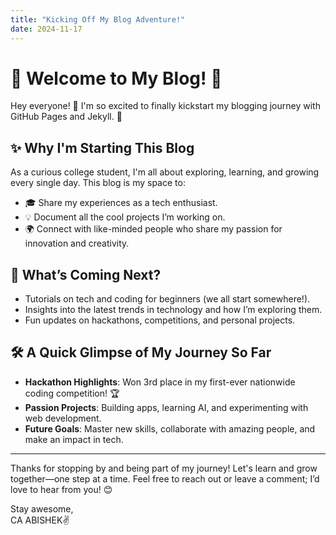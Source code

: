 ```yaml
---
title: "Kicking Off My Blog Adventure!"
date: 2024-11-17
---
```


# 🌟 Welcome to My Blog! 🌟  
Hey everyone! 👋 I'm so excited to finally kickstart my blogging journey with GitHub Pages and Jekyll. 🚀  

## ✨ Why I'm Starting This Blog  
As a curious college student, I'm all about exploring, learning, and growing every single day. This blog is my space to:  
- 🎓 Share my experiences as a tech enthusiast.  
- 💡 Document all the cool projects I’m working on.  
- 🌍 Connect with like-minded people who share my passion for innovation and creativity.  

## 🎯 What’s Coming Next?  
- Tutorials on tech and coding for beginners (we all start somewhere!).  
- Insights into the latest trends in technology and how I’m exploring them.  
- Fun updates on hackathons, competitions, and personal projects.  

## 🛠️ A Quick Glimpse of My Journey So Far  
- **Hackathon Highlights**: Won 3rd place in my first-ever nationwide coding competition! 🏆  
- **Passion Projects**: Building apps, learning AI, and experimenting with web development.  
- **Future Goals**: Master new skills, collaborate with amazing people, and make an impact in tech.  

---

Thanks for stopping by and being part of my journey! Let's learn and grow together—one step at a time. Feel free to reach out or leave a comment; I’d love to hear from you! 😊  

Stay awesome,  
CA ABISHEK✌️
